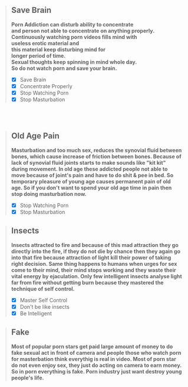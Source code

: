 > ## Save Brain
> **Porn Addiction can disturb ability to concentrate<br>
and person not able to concentrate on anything properly.<br>
Continuously watching porn videos fills mind with <br>
useless erotic material and <br>
this material keep disturbing mind for <br>
longer period of time. <br>
Sexual thoughts keep spinning in mind whole day. <br>
So do not watch porn and save your brain.**<br>
> - [x] Save Brain
> - [x] Concentrate Properly
> - [x] Stop Watching Porn
> - [x] Stop Masturbation

<br><br>

> ## Old Age Pain
> **Masturbation and too much sex, reduces the synovial fluid between bones, 
which cause increase of friction between bones. Because of lack of synovial
fluid joints starts to make sounds like "kit kit" during movement. 
In old age these addicted people not able to move because of joint's pain and 
have to do shit & pee in bed. So temporary pleasure of young age causes 
permanent pain of old age. So if you don't want to spend your old age time 
in pain then stop doing masturbation now.**
> - [x] Stop Watching Porn
> - [x] Stop Masturbation

> ## Insects
> **Insects attracted to fire and because of this mad attraction they go 
directly into the fire, if they do not die by chance then they again go
into that fire because attraction of light kill their power of taking 
right decision. Same thing happens to humans when urges for sex come to
their mind, their mind stops working and they waste their vital energy by
ejaculation. Only few intelligent insects analyse light far from fire
without getting burn because they mastered the technique of self control.**
> - [x] Master Self Control
> - [x] Don't be like insects
> - [x] Be Intelligent

> ## Fake
> **Most of popular porn stars get paid large amount of money to do fake sexual
act in front of camera and people those who watch porn for masterbation think 
everythig is real in video. Most of porn star do not even enjoy sex, they just 
do acting on camera to earn money. So in porn everything is fake. Porn industry 
just want destroy young people's life.**
